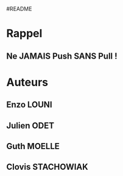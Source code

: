 #README
# Rappel
## Ne JAMAIS Push SANS Pull ! 
# Auteurs
## Enzo LOUNI
## Julien ODET
## Guth MOELLE
## Clovis STACHOWIAK

